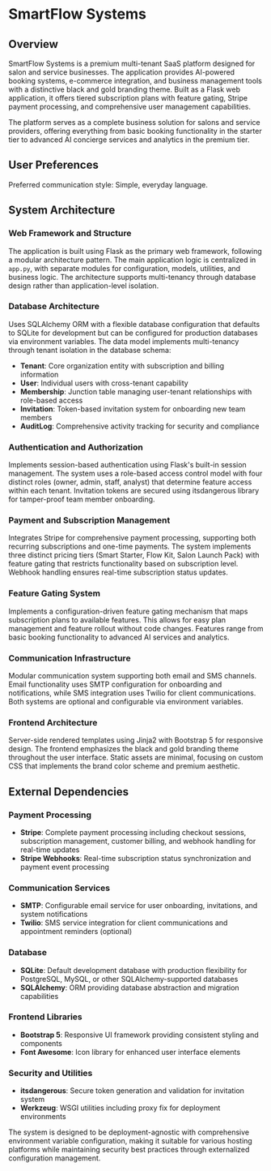 # SmartFlow Systems

## Overview

SmartFlow Systems is a premium multi-tenant SaaS platform designed for salon and service businesses. The application provides AI-powered booking systems, e-commerce integration, and business management tools with a distinctive black and gold branding theme. Built as a Flask web application, it offers tiered subscription plans with feature gating, Stripe payment processing, and comprehensive user management capabilities.

The platform serves as a complete business solution for salons and service providers, offering everything from basic booking functionality in the starter tier to advanced AI concierge services and analytics in the premium tier.

## User Preferences

Preferred communication style: Simple, everyday language.

## System Architecture

### Web Framework and Structure
The application is built using Flask as the primary web framework, following a modular architecture pattern. The main application logic is centralized in `app.py`, with separate modules for configuration, models, utilities, and business logic. The architecture supports multi-tenancy through database design rather than application-level isolation.

### Database Architecture
Uses SQLAlchemy ORM with a flexible database configuration that defaults to SQLite for development but can be configured for production databases via environment variables. The data model implements multi-tenancy through tenant isolation in the database schema:

- **Tenant**: Core organization entity with subscription and billing information
- **User**: Individual users with cross-tenant capability
- **Membership**: Junction table managing user-tenant relationships with role-based access
- **Invitation**: Token-based invitation system for onboarding new team members
- **AuditLog**: Comprehensive activity tracking for security and compliance

### Authentication and Authorization
Implements session-based authentication using Flask's built-in session management. The system uses a role-based access control model with four distinct roles (owner, admin, staff, analyst) that determine feature access within each tenant. Invitation tokens are secured using itsdangerous library for tamper-proof team member onboarding.

### Payment and Subscription Management
Integrates Stripe for comprehensive payment processing, supporting both recurring subscriptions and one-time payments. The system implements three distinct pricing tiers (Smart Starter, Flow Kit, Salon Launch Pack) with feature gating that restricts functionality based on subscription level. Webhook handling ensures real-time subscription status updates.

### Feature Gating System
Implements a configuration-driven feature gating mechanism that maps subscription plans to available features. This allows for easy plan management and feature rollout without code changes. Features range from basic booking functionality to advanced AI services and analytics.

### Communication Infrastructure
Modular communication system supporting both email and SMS channels. Email functionality uses SMTP configuration for onboarding and notifications, while SMS integration uses Twilio for client communications. Both systems are optional and configurable via environment variables.

### Frontend Architecture
Server-side rendered templates using Jinja2 with Bootstrap 5 for responsive design. The frontend emphasizes the black and gold branding theme throughout the user interface. Static assets are minimal, focusing on custom CSS that implements the brand color scheme and premium aesthetic.

## External Dependencies

### Payment Processing
- **Stripe**: Complete payment processing including checkout sessions, subscription management, customer billing, and webhook handling for real-time updates
- **Stripe Webhooks**: Real-time subscription status synchronization and payment event processing

### Communication Services
- **SMTP**: Configurable email service for user onboarding, invitations, and system notifications
- **Twilio**: SMS service integration for client communications and appointment reminders (optional)

### Database
- **SQLite**: Default development database with production flexibility for PostgreSQL, MySQL, or other SQLAlchemy-supported databases
- **SQLAlchemy**: ORM providing database abstraction and migration capabilities

### Frontend Libraries
- **Bootstrap 5**: Responsive UI framework providing consistent styling and components
- **Font Awesome**: Icon library for enhanced user interface elements

### Security and Utilities
- **itsdangerous**: Secure token generation and validation for invitation system
- **Werkzeug**: WSGI utilities including proxy fix for deployment environments

The system is designed to be deployment-agnostic with comprehensive environment variable configuration, making it suitable for various hosting platforms while maintaining security best practices through externalized configuration management.